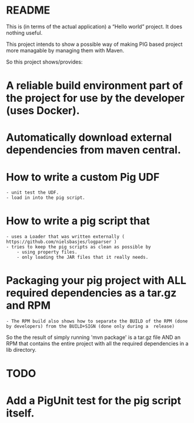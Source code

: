 README
====
This is (in terms of the actual application) a “Hello world” project. It does nothing useful.

This project intends to show a possible way of making PIG based project more managable by managing them with Maven.

So this project shows/provides:
# A reliable build environment part of the project for use by the developer (uses Docker).
# Automatically download external dependencies from maven central.
# How to write a custom Pig UDF 
    - unit test the UDF.
    - load in into the pig script.
# How to write a pig script that 
    - uses a Loader that was written externally ( https://github.com/nielsbasjes/logparser ) 
    - tries to keep the pig scripts as clean as possible by 
        - using property files.
        - only loading the JAR files that it really needs.
# Packaging your pig project with ALL required dependencies as a tar.gz and RPM
    - The RPM build also shows how to separate the BUILD of the RPM (done by developers) from the BUILD+SIGN (done only during a  release)

So the the result of simply running 'mvn package' is a tar.gz file AND an RPM that contains the 
entire project with all the required dependencies in a lib directory.


TODO
====
# Add a PigUnit test for the pig script itself.


